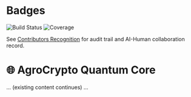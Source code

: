 # Badges

![Build Status](https://img.shields.io/badge/build-passing-brightgreen)
![Coverage](https://img.shields.io/badge/coverage-85%25-brightgreen)

See [Contributors Recognition](./CONTRIBUTORS_RECOGNITION.md) for audit trail and AI-Human collaboration record.

# 🌐 AgroCrypto Quantum Core

... (existing content continues) ...